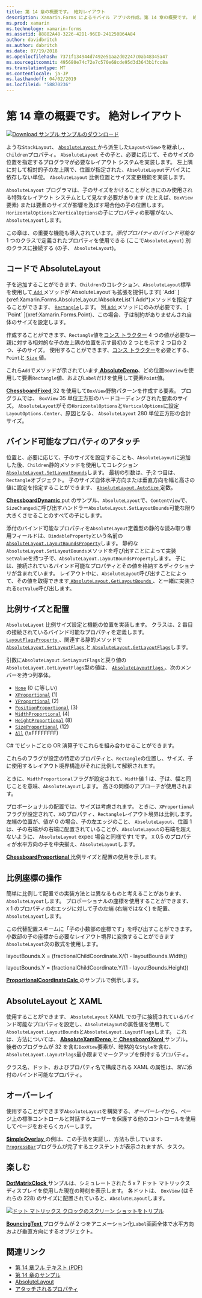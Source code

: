 ```yaml
---
title: 第 14 章の概要です。 絶対レイアウト
description: Xamarin.Forms によるモバイル アプリの作成。第 14 章の概要です。 絶対レイアウト
ms.prod: xamarin
ms.technology: xamarin-forms
ms.assetid: 88882A48-3226-42D1-96ED-241250B64A84
author: davidbritch
ms.author: dabritch
ms.date: 07/19/2018
ms.openlocfilehash: 7371f134944d7492e51aa2d02247c0ab48345a47
ms.sourcegitcommit: 495680e74c72e7c570e68cde95d3d3643b1fcc8a
ms.translationtype: MT
ms.contentlocale: ja-JP
ms.lasthandoff: 04/02/2019
ms.locfileid: "58870236"
---
```

# <a name="summary-of-chapter-14-absolute-layout"></a>第 14 章の概要です。 絶対レイアウト

[![Download サンプル](~/media/shared/download.png) サンプルのダウンロード](https://github.com/xamarin/xamarin-forms-book-samples/tree/master/Chapter14)

ような`StackLayout`、 [ `AbsoluteLayout` ](xref:Xamarin.Forms.AbsoluteLayout)から派生した`Layout<View>`を継承し、`Children`プロパティ。 `AbsoluteLayout` その子と、必要に応じて、そのサイズの位置を指定するプログラマが必要なレイアウト システムを実装します。 左上隅に対して相対的子の左上隅で、位置が指定された、`AbsoluteLayout`デバイスに依存しない単位。 `AbsoluteLayout` 比例位置とサイズ変更機能を実装します。

`AbsoluteLayout` プログラマは、子のサイズをかけることがときにのみ使用される特殊なレイアウト システムとして見なす必要があります (たとえば、`BoxView`要素) または要素のサイズが影響を及ぼす場合他の子の位置します。 `HorizontalOptions`と`VerticalOptions`の子にプロパティの影響がない、`AbsoluteLayout`します。

この章は、の重要な機能も導入されています。*添付プロパティのバインド可能な*1 つのクラスで定義されたプロパティを使用できる (ここで`AbsoluteLayout`) 別のクラスに接続する (の子、 `AbsoluteLayout`)。

## <a name="absolutelayout-in-code"></a>コードで AbsoluteLayout

子を追加することができます、`Children`のコレクション、`AbsoluteLayout`標準を使用して[ `Add` ](xref:System.Collections.Generic.ICollection`1.Add*)メソッドが`AbsoluteLayout`も拡張を提供します[ `Add` ](xref:Xamarin.Forms.AbsoluteLayout.IAbsoluteList`1.Add*)メソッドを指定することができます、 [ `Rectangle`](xref:Xamarin.Forms.Rectangle)します。 別[ `Add` ](xref:Xamarin.Forms.AbsoluteLayout.IAbsoluteList`1.Add*)メソッドにのみが必要です、 [ `Point` ](xref:Xamarin.Forms.Point)、この場合、子は制約がありませんされ自体のサイズを設定します。

作成することができます、`Rectangle`値を[コンス トラクター](xref:Xamarin.Forms.Rectangle.%23ctor(System.Double,System.Double,System.Double,System.Double)) 4 つの値が必要な&mdash;親に対する相対的な子の左上隅の位置を示す最初の 2 つとを示す 2 つ目の 2 つ、子のサイズ。 使用することができます、[コンス トラクター](xref:Xamarin.Forms.Rectangle.%23ctor(Xamarin.Forms.Point,Xamarin.Forms.Size))を必要とする、`Point`と[ `Size` ](xref:Xamarin.Forms.Size)値。

これら`Add`でメソッドが示されています[ **AbsoluteDemo**](https://github.com/xamarin/xamarin-forms-book-samples/tree/master/Chapter14/AbsoluteDemo)、どの位置`BoxView`を使用して要素`Rectangle`値、および`Label`だけを使用して要素`Point`値。

[ **ChessboardFixed** ](https://github.com/xamarin/xamarin-forms-book-samples/tree/master/Chapter14/ChessboardFixed) 32 を使用して`BoxView`野駒パターンを作成する要素。 プログラムでは、 `BoxView` 35 単位正方形のハードコーディングされた要素のサイズ。 `AbsoluteLayout`がその`HorizontalOptions`と`VerticalOptions`に設定`LayoutOptions.Center`、原因となる、 `AbsoluteLayout` 280 単位正方形の合計サイズ。

## <a name="attached-bindable-properties"></a>バインド可能なプロパティのアタッチ

位置と、必要に応じて、子のサイズを設定することも、`AbsoluteLayout`に追加した後、`Children`静的メソッドを使用してコレクション[ `AbsoluteLayout.SetLayoutBounds`](xref:Xamarin.Forms.AbsoluteLayout.SetLayoutBounds(Xamarin.Forms.BindableObject,Xamarin.Forms.Rectangle))します。 最初の引数は、子;2 つ目は、`Rectangle`オブジェクト。 子のサイズ自体水平方向または垂直方向を幅と高さの値に設定を指定することができます、 [ `AbsoluteLayout.AutoSize` ](xref:Xamarin.Forms.AbsoluteLayout.AutoSize)定数。

[ **ChessboardDynamic** ](https://github.com/xamarin/xamarin-forms-book-samples/tree/master/Chapter14/ChessboardDynamic) put のサンプル、`AbsoluteLayout`で、`ContentView`で、`SizeChanged`に呼び出すハンドラー`AbsoluteLayout.SetLayoutBounds`可能な限り大きくさせることのすべての子にします。  

添付のバインド可能なプロパティを`AbsoluteLayout`定義型の静的な読み取り専用フィールドは、`BindableProperty`という名前の[ `AbsoluteLayout.LayoutBoundsProperty`](xref:Xamarin.Forms.AbsoluteLayout.LayoutBoundsProperty)します。 静的な`AbsoluteLayout.SetLayoutBounds`メソッドを呼び出すことによって実装`SetValue`を持つ子で、`AbsoluteLayout.LayoutBoundsProperty`します。 子には、接続されているバインド可能なプロパティとその値を格納するディクショナリが含まれています。 レイアウト中に、`AbsoluteLayout`呼び出すことによって、その値を取得できます[ `AbsoluteLayout.GetLayoutBounds` ](xref:Xamarin.Forms.AbsoluteLayout.GetLayoutBounds(Xamarin.Forms.BindableObject))、と一緒に実装される`GetValue`呼び出します。

## <a name="proportional-sizing-and-positioning"></a>比例サイズと配置

`AbsoluteLayout` 比例サイズ設定と機能の位置を実装します。 クラスは、2 番目の接続されているバインド可能なプロパティを定義します。 [ `LayoutFlagsProperty` ](xref:Xamarin.Forms.AbsoluteLayout.LayoutFlagsProperty)、関連する静的メソッドで[ `AbsoluteLayout.SetLayoutFlags` ](xref:Xamarin.Forms.AbsoluteLayout.SetLayoutFlags(Xamarin.Forms.BindableObject,Xamarin.Forms.AbsoluteLayoutFlags))と[ `AbsoluteLayout.GetLayoutFlags`](xref:Xamarin.Forms.AbsoluteLayout.GetLayoutFlags(Xamarin.Forms.BindableObject))します。

引数に`AbsoluteLayout.SetLayoutFlags`と戻り値の`AbsoluteLayout.GetLayoutFlags`型の値は、 [ `AbsoluteLayoutFlags` ](xref:Xamarin.Forms.AbsoluteLayoutFlags)、次のメンバーを持つ列挙体。

- [`None`](xref:Xamarin.Forms.AbsoluteLayoutFlags.None) (0 に等しい)
- [`XProportional`](xref:Xamarin.Forms.AbsoluteLayoutFlags.XProportional) (1)
- [`YProportional`](xref:Xamarin.Forms.AbsoluteLayoutFlags.YProportional) (2)
- [`PositionProportional`](xref:Xamarin.Forms.AbsoluteLayoutFlags.PositionProportional) (3)
- [`WidthProportional`](xref:Xamarin.Forms.AbsoluteLayoutFlags.WidthProportional) (4)
- [`HeightProportional`](xref:Xamarin.Forms.AbsoluteLayoutFlags.HeightProportional) (8)
- [`SizeProportional`](xref:Xamarin.Forms.AbsoluteLayoutFlags.SizeProportional) (12)
- [`All`](xref:Xamarin.Forms.AbsoluteLayoutFlags.All) (\xFFFFFFFF)

C# でビットごとの OR 演算子でこれらを組み合わせることができます。

これらのフラグが設定の特定のプロパティと、`Rectangle`の位置し、サイズ、子に使用するレイアウト境界構造がそれに比例して解釈されます。

ときに、`WidthProportional`フラグが設定されて、`Width`値 1 は、子は、幅と同じことを意味、`AbsoluteLayout`します。 高さの同様のアプローチが使用されます。

プロポーショナルの配置では、サイズは考慮されます。 ときに、`XProportional`フラグが設定されて、`X`のプロパティ、`Rectangle`レイアウト境界は比例します。 左端の位置が、値が 0 の場合、子の左エッジのこと、 `AbsoluteLayout`、位置 1 は、子の右端がの右端に配置されていることが、`AbsoluteLayout`の右端を超えないように、 `AbsoluteLayout` expec 場合と同様ですt です。 `X` 0.5 のプロパティが水平方向の子を中央揃え、`AbsoluteLayout`します。

[ **ChessboardProportional** ](https://github.com/xamarin/xamarin-forms-book-samples/tree/master/Chapter14/ChessboardProportional)比例サイズと配置の使用を示します。

## <a name="working-with-proportional-coordinates"></a>比例座標の操作

簡単に比例して配置での実装方法とは異なるものと考えることがあります、`AbsoluteLayout`します。 プロポーショナルの座標を使用することができます、 `X` 1 のプロパティの右エッジに対して子の左端 (右端ではなく) を配置、`AbsoluteLayout`します。

この代替配置スキームに「子の小数部の座標です」を呼び出すことができます。 小数部の子の座標から必要なレイアウト境界に変換することができます`AbsoluteLayout`次の数式を使用します。

layoutBounds.X = (fractionalChildCoordinate.X/(1 - layoutBounds.Width))

layoutBounds.Y = (fractionalChildCoordinate.Y/(1 - layoutBounds.Height))

[ **ProportionalCoordinateCalc** ](https://github.com/xamarin/xamarin-forms-book-samples/tree/master/Chapter14/PropCoordCalc)のサンプルで例示します。

## <a name="absolutelayout-and-xaml"></a>AbsoluteLayout と XAML

使用することができます、 `AbsoluteLayout` XAML での子に接続されているバインド可能なプロパティを設定し、`AbsoluteLayout`の属性値を使用して`AbsoluteLayout.LayoutBounds`と`AbsoluteLayout.LayoutFlags`します。 これは、方法については、 [ **AbsoluteXamlDemo** ](https://github.com/xamarin/xamarin-forms-book-samples/tree/master/Chapter14/AbsoluteXamlDemo)と[ **ChessboardXaml** ](https://github.com/xamarin/xamarin-forms-book-samples/tree/master/Chapter14/ChessboardXaml)サンプル。 後者のプログラムが 32 を含む`BoxView`要素が、暗黙的な`Style`を含む、`AbsoluteLayout.LayoutFlags`最小限までマークアップを保持するプロパティ。

クラス名、ドット、およびプロパティ名で構成される XAML の属性は、*常に*添付のバインド可能なプロパティ。

## <a name="overlays"></a>オーバーレイ

使用することができます`AbsoluteLayout`を構築する、*オーバーレイ*から、ページ上の標準コントロールと対話するユーザーを保護する他のコントロールを使用してページをおそらくカバーします。

[ **SimpleOverlay** ](https://github.com/xamarin/xamarin-forms-book-samples/tree/master/Chapter14/SimpleOverlay)の例は、この手法を実証し、方法も示しています、 [ `ProgressBar`](xref:Xamarin.Forms.ProgressBar)プログラムが完了するエクステントが表示されますが、タスク。

## <a name="some-fun"></a>楽しむ

[ **DotMatrixClock** ](https://github.com/xamarin/xamarin-forms-book-samples/tree/master/Chapter14/DotMatrixClock)サンプルは、シミュレートされた 5 x 7 ドット マトリックス ディスプレイを使用した現在の時刻を表示します。 各ドットは、 `BoxView` (はそれらの 228) のサイズに配置されていると、`AbsoluteLayout`します。

[![ドット マトリックス クロックのスクリーン ショットをトリプル](images/ch14fg08-small.png "ドット マトリックス クロック")](images/ch14fg08-large.png#lightbox "ドット マトリックス クロック")

[ **BouncingText** ](https://github.com/xamarin/xamarin-forms-book-samples/tree/master/Chapter14/BouncingText)プログラムが 2 つをアニメーション化`Label`画面全体で水平方向および垂直方向にするオブジェクト。



## <a name="related-links"></a>関連リンク

- [第 14 章フル テキスト (PDF)](https://download.xamarin.com/developer/xamarin-forms-book/XamarinFormsBook-Ch14-Apr2016.pdf)
- [第 14 章のサンプル](https://github.com/xamarin/xamarin-forms-book-samples/tree/master/Chapter14)
- [AbsoluteLayout](~/xamarin-forms/user-interface/layouts/absolute-layout.md)
- [アタッチされるプロパティ](~/xamarin-forms/xaml/attached-properties.md)
